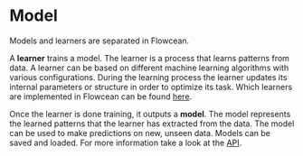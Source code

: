 # Model

Models and learners are separated in Flowcean.

A **learner** trains a model.
The learner is a process that learns patterns from data.
A learner can be based on different machine learning algorithms with various configurations.
During the learning process the learner updates its internal parameters or structure in order to optimize its task.
Which learners are implemented in Flowcean can be found [here](https://www3.tuhh.de/agenc/reference/flowcean/learners/).

Once the learner is done training, it outputs a **model**.
The model represents the learned patterns that the learner has extracted from the data.
The model can be used to make predictions on new, unseen data.
Models can be saved and loaded.
For more information take a look at the [API](https://www3.tuhh.de/agenc/reference/flowcean/core/model/).
